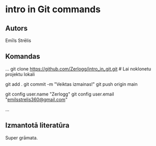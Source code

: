 # intro in Git commands
## Autors
Emīls Strēlis


## Komandas
...
git clone https://github.com/Zerlogg/intro_in_git.git # Lai noklonetu projektu lokali

git add .
git commit -m "Veiktas izmainas!"
​git push origin main

git config user.name "Zerlogg"
git config user.email "emilsstrelis360@gmail.com"

...

## Izmantotā literatūra
Super grāmata.